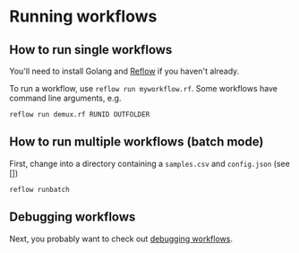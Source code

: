 # Running workflows

## How to run single workflows

You'll need to install Golang and [Reflow](https://github.com/grailbio/reflow) if you haven't already.

To run a workflow, use `reflow run myworkflow.rf`. Some workflows have command line arguments, e.g.

```
reflow run demux.rf RUNID OUTFOLDER
```


## How to run multiple workflows (batch mode)

First, change into a directory containing a `samples.csv` and `config.json` (see [])

```
reflow runbatch
```

## Debugging workflows

Next, you probably want to check out [debugging workflows](debugging-workflows.md).
